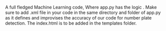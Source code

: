 A full fledged Machine Learning code, Where app.py has the logic .
Make sure to add .xml file in your code in the same directory and folder of app.py as it defines and improvises the accuracy of our code for number plate detection.
The index.html is to be added in the templates folder.
